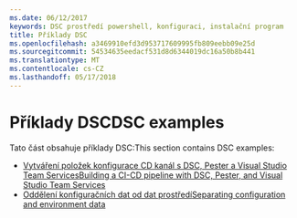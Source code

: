 ```yaml
---
ms.date: 06/12/2017
keywords: DSC prostředí powershell, konfiguraci, instalační program
title: Příklady DSC
ms.openlocfilehash: a3469910efd3d953717609995fb809eebb09e25d
ms.sourcegitcommit: 54534635eedacf531d8d6344019dc16a50b8b441
ms.translationtype: MT
ms.contentlocale: cs-CZ
ms.lasthandoff: 05/17/2018
---
```

# <a name="dsc-examples"></a><span data-ttu-id="5eda4-103">Příklady DSC</span><span class="sxs-lookup"><span data-stu-id="5eda4-103">DSC examples</span></span>

<span data-ttu-id="5eda4-104">Tato část obsahuje příklady DSC:</span><span class="sxs-lookup"><span data-stu-id="5eda4-104">This section contains DSC examples:</span></span>

- [<span data-ttu-id="5eda4-105">Vytváření položek konfigurace CD kanál s DSC, Pester a Visual Studio Team Services</span><span class="sxs-lookup"><span data-stu-id="5eda4-105">Building a CI-CD pipeline with DSC, Pester, and Visual Studio Team Services</span></span>](dscCiCd.md)
- [<span data-ttu-id="5eda4-106">Oddělení konfiguračních dat od dat prostředí</span><span class="sxs-lookup"><span data-stu-id="5eda4-106">Separating configuration and environment data</span></span>](separatingEnvData.md)
